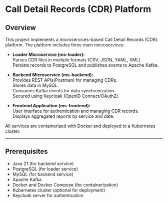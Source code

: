 #  Call Detail Records (CDR) Platform

## Overview
This project implements a microservices-based Call Detail Records (CDR) platform. The platform includes three main microservices:

- **Loader Microservice (ms-loader):**  
  Parses CDR files in multiple formats (CSV, JSON, YAML, XML).  
  Persists records to PostgreSQL and publishes events to Apache Kafka.

- **Backend Microservice (ms-backend):**  
  Provides REST APIs(Postman) for managing CDRs.  
  Stores data in MySQL.  
  Consumes Kafka events for data synchronization.  
  Secured using Keycloak (OpenID Connect/OAuth2).

- **Frontend Application (ms-frontend):**  
  User interface for authentication and managing CDR records.  
  Displays aggregated reports by service and date.

All services are containerized with Docker and deployed to a Kubernetes cluster.

---

## Prerequisites

- Java 21 (for backend service)  
- PostgreSQL (for loader service)  
- MySQL (for backend service)  
- Apache Kafka  
- Docker and Docker Compose (for containerization)  
- Kubernetes cluster (optional for deployment)  
- Keycloak server for authentication

